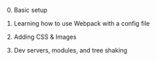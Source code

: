 0. Basic setup

1. Learning how to use Webpack with a config file

2. Adding CSS & Images

3. Dev servers, modules, and tree shaking
